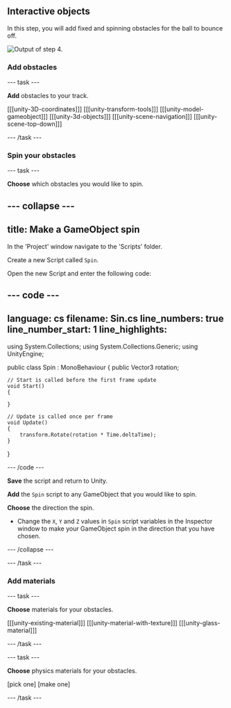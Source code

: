 ## Interactive objects

In this step, you will add fixed and spinning obstacles for the ball to bounce off.

![Output of step 4.](images/output4.png)

### Add obstacles

--- task ---

**Add** obstacles to your track.

[[[unity-3D-coordinates]]]
[[[unity-transform-tools]]]
[[[unity-model-gameobject]]]
[[[unity-3d-objects]]]
[[[unity-scene-navigation]]]
[[[unity-scene-top-down]]]

--- /task ---

### Spin your obstacles

--- task ---

**Choose** which obstacles you would like to spin.

--- collapse ---
---
title: Make a GameObject spin
---

In the 'Project' window navigate to the 'Scripts' folder. 

Create a new Script called `Spin`.

Open the new Script and enter the following code:

--- code ---
---
language: cs
filename: Sin.cs
line_numbers: true
line_number_start: 1
line_highlights:
---

using System.Collections;
using System.Collections.Generic;
using UnityEngine;

public class Spin : MonoBehaviour
{
    public Vector3 rotation;

    // Start is called before the first frame update
    void Start()
    {
       
    }

    // Update is called once per frame
    void Update()
    {
        transform.Rotate(rotation * Time.deltaTime); 
    }
}

--- /code ---

**Save** the script and return to Unity. 

**Add** the `Spin` script to any GameObject that you would like to spin. 

**Choose** the direction the spin.

+ Change the `X`, `Y` and `Z` values in `Spin` script variables in the Inspector window to make your GameObject spin in the direction that you have chosen. 

--- /collapse ---

--- /task ---

### Add materials

--- task ---

**Choose** materials for your obstacles.

[[[unity-existing-material]]]
[[[unity-material-with-texture]]]
[[[unity-glass-material]]]

--- /task ---

--- task ---

**Choose** physics materials for your obstacles.

[pick one]
[make one]

--- /task ---

